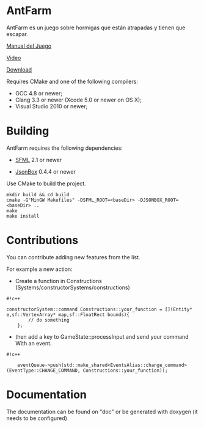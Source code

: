 ﻿# AntFarm #

AntFarm es un juego sobre hormigas que están atrapadas y tienen que escapar.

[Manual del Juego](https://bitbucket.org/cristian_glez_m/antfarm/wiki/Manual%20de%20Juego)

[Video](https://www.youtube.com/watch?v=o17TOI_zKAY)

[Download](https://bitbucket.org/cristian_glez_m/antfarm/downloads)

Requires CMake and one of the following compilers:

* GCC 4.8 or newer;
* Clang 3.3 or newer (Xcode 5.0 or newer on OS X);
* Visual Studio 2010 or newer;

Building
===

AntFarm requires the following dependencies:

* [SFML](http://sfml-dev.org) 2.1 or newer

* [JsonBox](https://github.com/anhero/JsonBox) 0.4.4 or newer

Use CMake to build the project.

```
mkdir build && cd build
cmake -G"MinGW Makefiles" -DSFML_ROOT=<baseDir> -DJSONBOX_ROOT=<baseDir> ..
make
make install

```

Contributions
===

You can contribute adding new features from the list.

For example a new action:

* Create a function in Constructions (Systems/constructorSystems/constructions)

```
#!c++

constructorSystem::command Constructions::your_function = [](Entity* e,sf::VertexArray* map,sf::FloatRect bounds){
		// do something
	};
```

* then add a key to GameState::processInput and send your command With an event.

```
#!c++

	eventQueue->push(std::make_shared<EventsAlias::change_command>(EventType::CHANGE_COMMAND, Constructions::your_function));
```

Documentation
===

The documentation can be found on "doc" or be generated with doxygen (it needs to be configured)